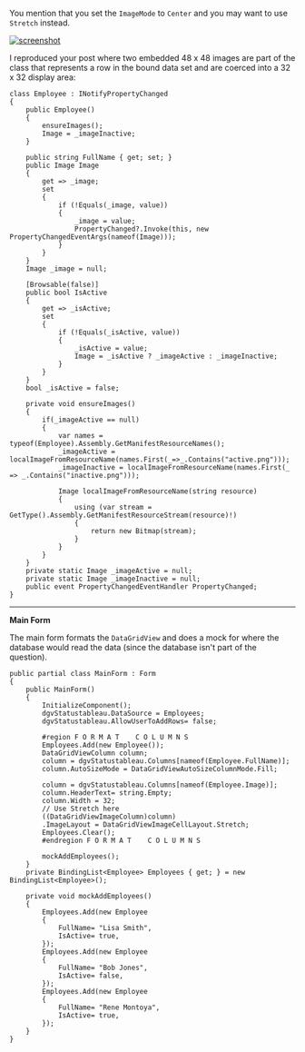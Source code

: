 You mention that you set the `ImageMode` to `Center` and you may want to use `Stretch` instead.

[![screenshot][1]][1]

I reproduced your post where two embedded 48 x 48 images are part of the class that represents a row in the bound data set and are coerced into a 32 x 32 display area:

    class Employee : INotifyPropertyChanged
    {
        public Employee()
        {
            ensureImages();
            Image = _imageInactive;
        }

        public string FullName { get; set; }
        public Image Image
        {
            get => _image;
            set
            {
                if (!Equals(_image, value))
                {
                    _image = value;
                    PropertyChanged?.Invoke(this, new PropertyChangedEventArgs(nameof(Image)));
                }
            }
        }
        Image _image = null;

        [Browsable(false)]
        public bool IsActive
        {
            get => _isActive;
            set
            {
                if (!Equals(_isActive, value))
                {
                    _isActive = value;
                    Image = _isActive ? _imageActive : _imageInactive;
                }
            }
        }
        bool _isActive = false;

        private void ensureImages()
        {
            if(_imageActive == null) 
            {
                var names = typeof(Employee).Assembly.GetManifestResourceNames();
                _imageActive = localImageFromResourceName(names.First(_=>_.Contains("active.png")));
                _imageInactive = localImageFromResourceName(names.First(_ => _.Contains("inactive.png")));

                Image localImageFromResourceName(string resource)
                {
                    using (var stream = GetType().Assembly.GetManifestResourceStream(resource)!)
                    {
                        return new Bitmap(stream);
                    }
                }
            }
        }
        private static Image _imageActive = null;
        private static Image _imageInactive = null;
        public event PropertyChangedEventHandler PropertyChanged;
    }

***
**Main Form**

The main form formats the `DataGridView` and does a mock for where the database would read the data (since the database isn't part of the question).

    public partial class MainForm : Form
    {
        public MainForm()
        {
            InitializeComponent();
            dgvStatustableau.DataSource = Employees;
            dgvStatustableau.AllowUserToAddRows= false;

            #region F O R M A T    C O L U M N S
            Employees.Add(new Employee());
            DataGridViewColumn column;
            column = dgvStatustableau.Columns[nameof(Employee.FullName)];
            column.AutoSizeMode = DataGridViewAutoSizeColumnMode.Fill;

            column = dgvStatustableau.Columns[nameof(Employee.Image)];
            column.HeaderText= string.Empty;
            column.Width = 32;
            // Use Stretch here
            ((DataGridViewImageColumn)column)
            .ImageLayout = DataGridViewImageCellLayout.Stretch;
            Employees.Clear();
            #endregion F O R M A T    C O L U M N S

            mockAddEmployees();
        }
        private BindingList<Employee> Employees { get; } = new BindingList<Employee>();

        private void mockAddEmployees()
        {
            Employees.Add(new Employee
            {
                FullName= "Lisa Smith",
                IsActive= true,
            });
            Employees.Add(new Employee
            {
                FullName= "Bob Jones",
                IsActive= false,
            });
            Employees.Add(new Employee
            {
                FullName= "Rene Montoya",
                IsActive= true,
            });
        }
    }


  [1]: https://i.stack.imgur.com/Fh955.png